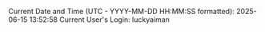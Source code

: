 Current Date and Time (UTC - YYYY-MM-DD HH:MM:SS formatted): 2025-06-15 13:52:58
Current User's Login: luckyaiman
